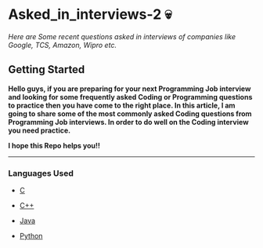 # Asked_in_interviews-2 💀


*Here are Some recent questions asked in interviews of companies like Google, TCS, Amazon, Wipro etc.*

## Getting Started

**Hello guys, if you are preparing for your next Programming Job interview and looking for some frequently asked Coding or Programming questions to practice then you have come to the right place. In this article, I am going to share some of the most commonly asked Coding questions from Programming Job interviews. In order to do well on the Coding interview you need practice.**

**I hope this Repo helps you!!**

---

### Languages Used

* [C](https://en.wikipedia.org/wiki/C_(programming_language))

* [C++](https://isocpp.org/)

* [Java](https://www.java.com/en/)

* [Python](https://www.python.org/)
